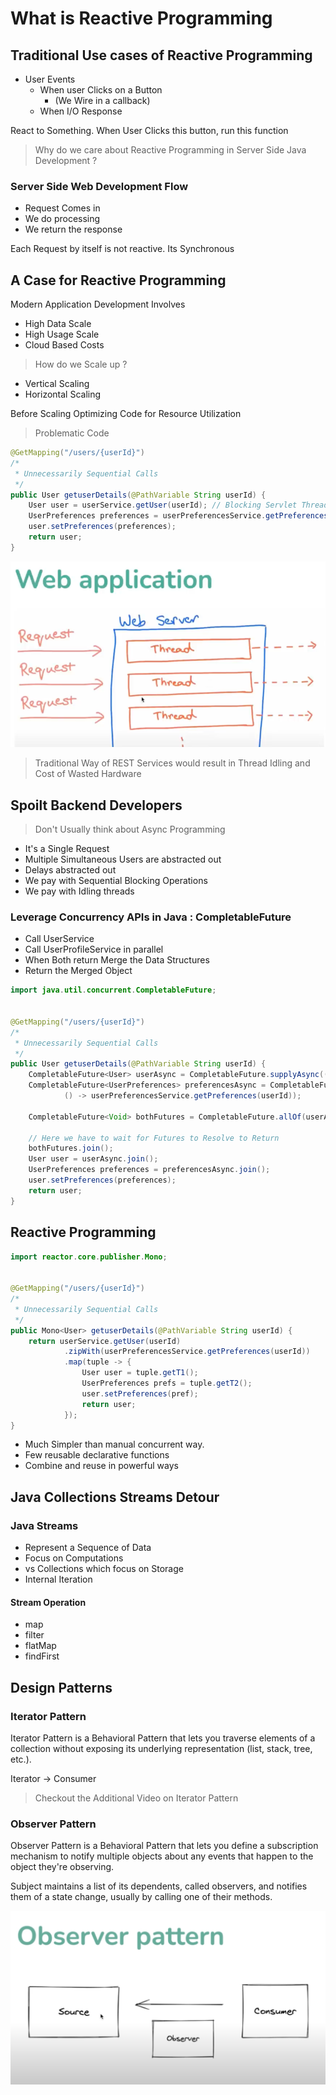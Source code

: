 # What is Reactive Programming

## Traditional Use cases of Reactive Programming

- User Events
    - When user Clicks on a Button
        - (We Wire in a callback)
    - When I/O Response

React to Something. When User Clicks this button, run this function

> Why do we care about Reactive Programming in Server Side Java Development ?

### Server Side Web Development Flow

- Request Comes in
- We do processing
- We return the response

Each Request by itself is not reactive. Its Synchronous

## A Case for Reactive Programming

Modern Application Development Involves

- High Data Scale
- High Usage Scale
- Cloud Based Costs

> How do we Scale up ?

- Vertical Scaling
- Horizontal Scaling

Before Scaling Optimizing Code for Resource Utilization

> Problematic Code

```java
@GetMapping("/users/{userId}")
/*
 * Unnecessarily Sequential Calls
 */
public User getuserDetails(@PathVariable String userId) {
    User user = userService.getUser(userId); // Blocking Servlet Thread
    UserPreferences preferences = userPreferencesService.getPreferences(userId); // Blocking Servlet Thread
    user.setPreferences(preferences);
    return user;
}
```

![img.png](images/img.png)

> Traditional Way of REST Services would result in Thread Idling and Cost of Wasted Hardware

## Spoilt Backend Developers

> Don't Usually think about Async Programming

- It's a Single Request
- Multiple Simultaneous Users are abstracted out
- Delays abstracted out
- We pay with Sequential Blocking Operations
- We pay with Idling threads

### Leverage Concurrency APIs in Java : CompletableFuture

- Call UserService
- Call UserProfileService in parallel
- When Both return Merge the Data Structures
- Return the Merged Object

```java
import java.util.concurrent.CompletableFuture;


@GetMapping("/users/{userId}")
/*
 * Unnecessarily Sequential Calls
 */
public User getuserDetails(@PathVariable String userId) {
    CompletableFuture<User> userAsync = CompletableFuture.supplyAsync(() -> userService.getUser(userId));
    CompletableFuture<UserPreferences> preferencesAsync = CompletableFuture.supplyAsync(
            () -> userPreferencesService.getPreferences(userId));

    CompletableFuture<Void> bothFutures = CompletableFuture.allOf(userAsync, preferencesAsync);

    // Here we have to wait for Futures to Resolve to Return 
    bothFutures.join();
    User user = userAsync.join();
    UserPreferences preferences = preferencesAsync.join();
    user.setPreferences(preferences);
    return user;
}
```

## Reactive Programming

```java
import reactor.core.publisher.Mono;


@GetMapping("/users/{userId}")
/*
 * Unnecessarily Sequential Calls
 */
public Mono<User> getuserDetails(@PathVariable String userId) {
    return userService.getUser(userId)
            .zipWith(userPreferencesService.getPreferences(userId))
            .map(tuple -> {
                User user = tuple.getT1();
                UserPreferences prefs = tuple.getT2();
                user.setPreferences(pref);
                return user;
            });
}
```

- Much Simpler than manual concurrent way.
- Few reusable declarative functions
- Combine and reuse in powerful ways

## Java Collections Streams Detour

### Java Streams

- Represent a Sequence of Data
- Focus on Computations
- vs Collections which focus on Storage
- Internal Iteration

#### Stream Operation

- map
- filter
- flatMap
- findFirst 


## Design Patterns 

### Iterator Pattern 

Iterator Pattern is a Behavioral Pattern that lets you traverse elements of a collection without exposing its underlying representation (list, stack, tree, etc.).

Iterator -> Consumer

> Checkout the Additional Video on Iterator Pattern

### Observer Pattern

Observer Pattern is a Behavioral Pattern that lets you define a subscription mechanism to notify multiple objects about any events that happen to the object they're observing.

Subject maintains a list of its dependents, called observers, and notifies them of a state change, usually by calling one of their methods.

![alt text](images/image1.png)